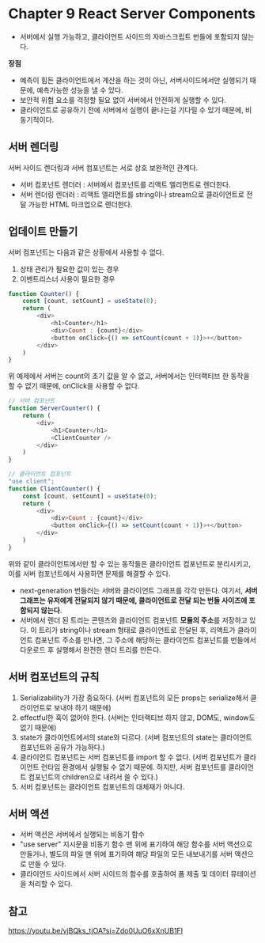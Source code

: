 # Chapter 9 React Server Components

- 서버에서 실행 가능하고, 클라이언트 사이드의 자바스크립트 번들에 포함되지 않는다.

**장점**
- 예측이 힘든 클라이언트에서 계산을 하는 것이 아닌, 서버사이드에서만 실행되기 때문에, 예측가능한 성능을 낼 수 있다.
- 보안적 위험 요소를 걱정할 필요 없이 서버에서 안전하게 실행할 수 있다.
- 클라이언트로 공유하기 전에 서버에서 실행이 끝나는걸 기다릴 수 있기 때문에, 비동기적이다.


## 서버 렌더링
서버 사이드 렌더링과 서버 컴포넌트는 서로 상호 보완적인 관계다.
- 서버 컴포넌트 렌더러 : 서버에서 컴포넌트를 리액트 엘리먼트로 렌더한다.
- 서버 렌더링 렌더러 : 리액트 엘리먼트를 string이나 stream으로 클라이언트로 전달 가능한 HTML 마크업으로 렌더한다.

## 업데이트 만들기
서버 컴포넌트는 다음과 같은 상황에서 사용할 수 없다.
1. 상태 관리가 필요한 값이 있는 경우
2. 이벤트리스너 사용이 필요한 경우

```javascript
function Counter() {
    const [count, setCount] = useState(0);
    return (
        <div>
            <h1>Counter</h1>
            <div>Count : {count}</div>
            <button onClick={() => setCount(count + 1)}>+</button>
        </div>
    )
}
```
위 예제에서 서버는 count의 초기 값을 알 수 없고, 서버에서는 인터랙티브 한 동작을 할 수 없기 때문에, onClick을 사용할 수 없다.


```javascript
// 서버 컴포넌트
function ServerCounter() {
    return (
        <div>
            <h1>Counter</h1>
            <ClientCounter />
        </div>
    )
}

// 클라이언트 컴포넌트
"use client";
function ClientCounter() {
    const [count, setCount] = useState(0);
    return (
        <div>
            <div>Count : {count}</div>
            <button onClick={() => setCount(count + 1)}>+</button>
        </div>
    )
}
```
위와 같이 클라이언트에서만 할 수 있는 동작들은 클라이언트 컴포넌트로 분리시키고, 이를 서버 컴포넌트에서 사용하면 문제를 해결할 수 있다.

- next-generation 번들러는 서버와 클라이언트 그래프를 각각 만든다. 여기서, **서버 그래프는 유저에게 전달되지 않기 때문에, 클라이언트로 전달 되는 번들 사이즈에 포함되지 않는다**.
- 서버에서 렌더 된 트리는 콘텐츠와 클라이언트 컴포넌트 **모듈의 주소**를 저장하고 있다. 이 트리가 string이나 stream 형태로 클라이언트로 전달된 후, 리액트가 클라이언트 컴포넌트 주소를 만나면, 그 주소에 해당하는 클라이언트 컴포넌트를 번들에서 다운로드 후 실행해서 완전한 렌더 트리를 만든다.

## 서버 컴포넌트의 규칙
1. Serializability가 가장 중요하다. (서버 컴포넌트의 모든 props는 serialize해서 클라이언트로 보내야 하기 때문에)
2. effectful한 훅이 없어야 한다. (서버는 인터랙티브 하지 않고, DOM도, window도 없기 때문에)
3. state가 클라이언트에서의 state와 다르다. (서버 컴포넌트의 state는 클라이언트 컴포넌트와 공유가 가능하다.)
4. 클라이언트 컴포넌트는 서버 컴포넌트를 import 할 수 없다. (서버 컴포넌트가 클라이언트 런타임 환경에서 실행될 수 없기 때문에. 하지만, 서버 컴포넌트를 클라이언트 컴포넌트의 children으로 내려서 쓸 수 있다.)
5. 서버 컴포넌트는 클라이언트 컴포넌트의 대체재가 아니다.

## 서버 액션
- 서버 액션은 서버에서 실행되는 비동기 함수
- "use server" 지시문을 비동기 함수 맨 위에 표기하여 해당 함수를 서버 액션으로 만들거나, 별도의 파일 맨 위에 표기하여 해당 파일의 모든 내보내기를 서버 액션으로 만들 수 있다.
- 클라이언드 사이드에서 서버 사이드의 함수를 호출하여 폼 제출 및 데이터 뮤테이션을 처리할 수 있다.

## 참고
https://youtu.be/vjBQks_tjOA?si=Zdo0UuO6xXnUB1FI
